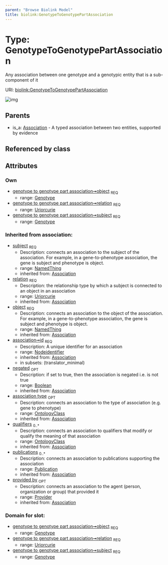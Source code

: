 ```yaml
---
parent: "Browse Biolink Model"
title: biolink:GenotypeToGenotypePartAssociation
---
```


# Type: GenotypeToGenotypePartAssociation


Any association between one genotype and a genotypic entity that is a sub-component of it

URI: [biolink:GenotypeToGenotypePartAssociation](https://w3id.org/biolink/vocab/GenotypeToGenotypePartAssociation)

![img](http://yuml.me/diagram/nofunky;dir:TB/class/\[Provider]<provided%20by(i)%200..1-%20\[GenotypeToGenotypePartAssociation&#124;relation:uriorcurie;id(i):nodeidentifier;negated(i):boolean%20%3F],%20\[Publication]<publications(i)%200..*-%20\[GenotypeToGenotypePartAssociation],%20\[OntologyClass]<qualifiers(i)%200..*-%20\[GenotypeToGenotypePartAssociation],%20\[OntologyClass]<association%20type(i)%200..1-%20\[GenotypeToGenotypePartAssociation],%20\[Genotype]<object%201..1-%20\[GenotypeToGenotypePartAssociation],%20\[Genotype]<subject%201..1-%20\[GenotypeToGenotypePartAssociation],%20\[Association]^-\[GenotypeToGenotypePartAssociation])

## Parents

 *  is_a: [Association](Association.md) - A typed association between two entities, supported by evidence

## Referenced by class


## Attributes


### Own

 * [genotype to genotype part association➞object](genotype_to_genotype_part_association_object.md)  <sub>REQ</sub>
    * range: [Genotype](Genotype.md)
 * [genotype to genotype part association➞relation](genotype_to_genotype_part_association_relation.md)  <sub>REQ</sub>
    * range: [Uriorcurie](types/Uriorcurie.md)
 * [genotype to genotype part association➞subject](genotype_to_genotype_part_association_subject.md)  <sub>REQ</sub>
    * range: [Genotype](Genotype.md)

### Inherited from association:

 * [subject](subject.md)  <sub>REQ</sub>
    * Description: connects an association to the subject of the association. For example, in a gene-to-phenotype association, the gene is subject and phenotype is object.
    * range: [NamedThing](NamedThing.md)
    * inherited from: [Association](Association.md)
 * [relation](relation.md)  <sub>REQ</sub>
    * Description: the relationship type by which a subject is connected to an object in an association
    * range: [Uriorcurie](types/Uriorcurie.md)
    * inherited from: [Association](Association.md)
 * [object](object.md)  <sub>REQ</sub>
    * Description: connects an association to the object of the association. For example, in a gene-to-phenotype association, the gene is subject and phenotype is object.
    * range: [NamedThing](NamedThing.md)
    * inherited from: [Association](Association.md)
 * [association➞id](association_id.md)  <sub>REQ</sub>
    * Description: A unique identifier for an association
    * range: [Nodeidentifier](types/Nodeidentifier.md)
    * inherited from: [Association](Association.md)
    * in subsets: (translator_minimal)
 * [negated](negated.md)  <sub>OPT</sub>
    * Description: if set to true, then the association is negated i.e. is not true
    * range: [Boolean](types/Boolean.md)
    * inherited from: [Association](Association.md)
 * [association type](association_type.md)  <sub>OPT</sub>
    * Description: connects an association to the type of association (e.g. gene to phenotype)
    * range: [OntologyClass](OntologyClass.md)
    * inherited from: [Association](Association.md)
 * [qualifiers](qualifiers.md)  <sub>0..*</sub>
    * Description: connects an association to qualifiers that modify or qualify the meaning of that association
    * range: [OntologyClass](OntologyClass.md)
    * inherited from: [Association](Association.md)
 * [publications](publications.md)  <sub>0..*</sub>
    * Description: connects an association to publications supporting the association
    * range: [Publication](Publication.md)
    * inherited from: [Association](Association.md)
 * [provided by](provided_by.md)  <sub>OPT</sub>
    * Description: connects an association to the agent (person, organization or group) that provided it
    * range: [Provider](Provider.md)
    * inherited from: [Association](Association.md)

### Domain for slot:

 * [genotype to genotype part association➞object](genotype_to_genotype_part_association_object.md)  <sub>REQ</sub>
    * range: [Genotype](Genotype.md)
 * [genotype to genotype part association➞relation](genotype_to_genotype_part_association_relation.md)  <sub>REQ</sub>
    * range: [Uriorcurie](types/Uriorcurie.md)
 * [genotype to genotype part association➞subject](genotype_to_genotype_part_association_subject.md)  <sub>REQ</sub>
    * range: [Genotype](Genotype.md)
